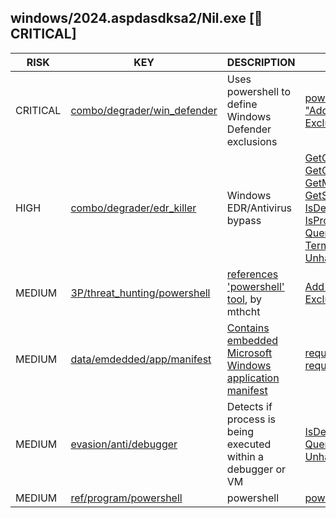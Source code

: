 ## windows/2024.aspdasdksa2/Nil.exe [🚨 CRITICAL]

|   RISK   |                                                                             KEY                                                                             |                                                                                  DESCRIPTION                                                                                   |                                                                                                                                                                                                                                                                                                                                                                                          EVIDENCE                                                                                                                                                                                                                                                                                                                                                                                          |
|----------|-------------------------------------------------------------------------------------------------------------------------------------------------------------|--------------------------------------------------------------------------------------------------------------------------------------------------------------------------------|--------------------------------------------------------------------------------------------------------------------------------------------------------------------------------------------------------------------------------------------------------------------------------------------------------------------------------------------------------------------------------------------------------------------------------------------------------------------------------------------------------------------------------------------------------------------------------------------------------------------------------------------------------------------------------------------------------------------------------------------------------------------------------------------|
| CRITICAL | [combo/degrader/win_defender](https://github.com/chainguard-dev/malcontent/blob/main/rules/combo/degrader/win_defender.yara#win_defender_exclusion)         | Uses powershell to define Windows Defender exclusions                                                                                                                          | [powershell -Command "Add-MpPreference -ExclusionPath 'C:\'"](https://github.com/search?q=powershell+-Command+%22Add-MpPreference+-ExclusionPath+%27C%3A%5C%27%22&type=code)                                                                                                                                                                                                                                                                                                                                                                                                                                                                                                                                                                                                               |
| HIGH     | [combo/degrader/edr_killer](https://github.com/chainguard-dev/malcontent/blob/main/rules/combo/degrader/edr_killer.yara#win_kill_proc)                      | Windows EDR/Antivirus bypass                                                                                                                                                   | [GetCurrentProcess](https://github.com/search?q=GetCurrentProcess&type=code)<br>[GetCurrentThread](https://github.com/search?q=GetCurrentThread&type=code)<br>[GetModuleHandle](https://github.com/search?q=GetModuleHandle&type=code)<br>[GetSystemTimeAsFileTime](https://github.com/search?q=GetSystemTimeAsFileTime&type=code)<br>[IsDebuggerPresent](https://github.com/search?q=IsDebuggerPresent&type=code)<br>[IsProcessorFeaturePresent](https://github.com/search?q=IsProcessorFeaturePresent&type=code)<br>[QueryPerformanceCounter](https://github.com/search?q=QueryPerformanceCounter&type=code)<br>[TerminateProcess](https://github.com/search?q=TerminateProcess&type=code)<br>[UnhandledExceptionFilter](https://github.com/search?q=UnhandledExceptionFilter&type=code) |
| MEDIUM   | [3P/threat_hunting/powershell](https://github.com/chainguard-dev/malcontent/blob/main/rules/yara/threat_hunting/all.yara#powershell_offensive_tool_keyword) | [references 'powershell' tool](https://github.com/mthcht/ThreatHunting-Keywords), by mthcht                                                                                    | [Add-MpPreference -ExclusionPath](https://github.com/search?q=Add-MpPreference+-ExclusionPath&type=code)                                                                                                                                                                                                                                                                                                                                                                                                                                                                                                                                                                                                                                                                                   |
| MEDIUM   | [data/emdedded/app/manifest](https://github.com/chainguard-dev/malcontent/blob/main/rules/data/emdedded-app-manifest.yara#app_manifest)                     | [Contains embedded Microsoft Windows application manifest](https://learn.microsoft.com/en-us/cpp/build/reference/manifestuac-embeds-uac-information-in-manifest?view=msvc-170) | [requestedExecutionLevel](https://github.com/search?q=requestedExecutionLevel&type=code)<br>[requestedPrivileges](https://github.com/search?q=requestedPrivileges&type=code)                                                                                                                                                                                                                                                                                                                                                                                                                                                                                                                                                                                                               |
| MEDIUM   | [evasion/anti/debugger](https://github.com/chainguard-dev/malcontent/blob/main/rules/evasion/anti-debugger.yara#win_debugger_present)                       | Detects if process is being executed within a debugger or VM                                                                                                                   | [IsDebuggerPresent](https://github.com/search?q=IsDebuggerPresent&type=code)<br>[QueryPerformanceCounter](https://github.com/search?q=QueryPerformanceCounter&type=code)<br>[UnhandledExceptionFilter](https://github.com/search?q=UnhandledExceptionFilter&type=code)                                                                                                                                                                                                                                                                                                                                                                                                                                                                                                                     |
| MEDIUM   | [ref/program/powershell](https://github.com/chainguard-dev/malcontent/blob/main/rules/ref/program/powershell.yara#powershell)                               | powershell                                                                                                                                                                     | [powershell -Command](https://github.com/search?q=powershell+-Command&type=code)                                                                                                                                                                                                                                                                                                                                                                                                                                                                                                                                                                                                                                                                                                           |

